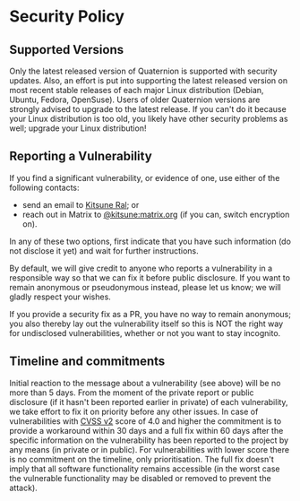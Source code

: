 # Security Policy

## Supported Versions

Only the latest released version of Quaternion is supported with security
updates. Also, an effort is put into supporting the latest released version
on most recent stable releases of each major Linux distribution (Debian,
Ubuntu, Fedora, OpenSuse). Users of older Quaternion versions are strongly
advised to upgrade to the latest release. If you can't do it because your
Linux distribution is too old, you likely have other security problems as well;
upgrade your Linux distribution!

## Reporting a Vulnerability

If you find a significant vulnerability, or evidence of one, use either of the following contacts:
- send an email to [Kitsune Ral](mailto:Kitsune-Ral@users.sf.net); or
- reach out in Matrix to [@kitsune:matrix.org](https://matrix.to/#/@kitsune:matrix.org) (if you can, switch encryption on).

In any of these two options, first indicate that you have such information
(do not disclose it yet) and wait for further instructions.

By default, we will give credit to anyone who reports a vulnerability in a responsible way so that we can fix it before public disclosure.
If you want to remain anonymous or pseudonymous instead, please let us know; we will gladly respect your wishes.

If you provide a security fix as a PR, you have no way to remain anonymous; you
also thereby lay out the vulnerability itself so this is NOT the right way for
undisclosed vulnerabilities, whether or not you want to stay incognito.

## Timeline and commitments

Initial reaction to the message about a vulnerability (see above) will be no more than 5 days. From the moment of the private report or
public disclosure (if it hasn't been reported earlier in private) of each vulnerability, we take effort to fix it on priority before
any other issues. In case of vulnerabilities with [CVSS v2](https://nvd.nist.gov/cvss.cfm) score of 4.0 and higher the commitment is
to provide a workaround within 30 days and a full fix within 60 days after the specific information on the vulnerability has been
reported to the project by any means (in private or in public). For vulnerabilities with lower score there is no commitment on the timeline,
only prioritisation. The full fix doesn't imply that all software functionality remains accessible (in the worst case
the vulnerable functionality may be disabled or removed to prevent the attack).
